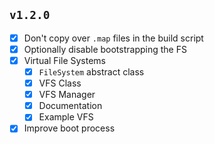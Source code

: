 ## `v1.2.0`
- [X] Don't copy over `.map` files in the build script
- [X] Optionally disable bootstrapping the FS
- [X] Virtual File Systems
  - [X] `FileSystem` abstract class
  - [X] VFS Class
  - [X] VFS Manager
  - [X] Documentation
  - [X] Example VFS
- [X] Improve boot process